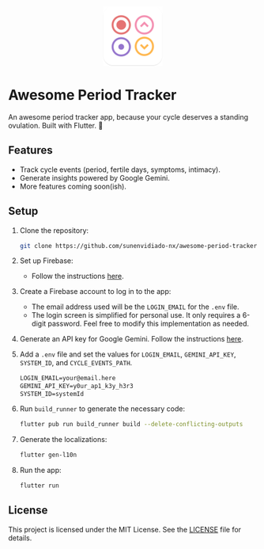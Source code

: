 <p align="center">
    <img src="assets/readme_icon.png" alt="Awesome Period Tracker" width="120"/>
</p>

# Awesome Period Tracker

An awesome period tracker app, because your cycle deserves a standing ovulation. Built with Flutter. 🩵

## Features

- Track cycle events (period, fertile days, symptoms, intimacy).
- Generate insights powered by Google Gemini.
- More features coming soon(ish).

## Setup

1. Clone the repository:
    ```bash
    git clone https://github.com/sunenvidiado-nx/awesome-period-tracker.git
    ```

2. Set up Firebase:
    - Follow the instructions [here](https://firebase.google.com/docs/flutter/setup).

3. Create a Firebase account to log in to the app:
    - The email address used will be the `LOGIN_EMAIL` for the `.env` file.
    - The login screen is simplified for personal use. It only requires a 6-digit password. Feel free to modify this implementation as needed.

4. Generate an API key for Google Gemini. Follow the instructions [here](https://ai.google.dev/gemini-api/docs/api-key).

5. Add a `.env` file and set the values for `LOGIN_EMAIL`, `GEMINI_API_KEY`, `SYSTEM_ID`, and `CYCLE_EVENTS_PATH`.
    ```env
    LOGIN_EMAIL=your@email.here
    GEMINI_API_KEY=y0ur_ap1_k3y_h3r3
    SYSTEM_ID=systemId
    ```

6. Run `build_runner` to generate the necessary code:
    ```bash
    flutter pub run build_runner build --delete-conflicting-outputs
    ```

7. Generate the localizations:
    ```bash
    flutter gen-l10n
    ```

8. Run the app:
    ```bash
    flutter run
    ```

## License

This project is licensed under the MIT License. See the [LICENSE](LICENSE) file for details.
